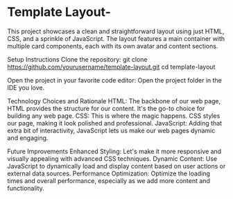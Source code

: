 # Template Layout-
This project showcases a clean and straightforward layout using just HTML, CSS, and a sprinkle of JavaScript. The layout features a main container with multiple card components, each with its own avatar and content sections.

Setup Instructions
Clone the repository:
git clone https://github.com/yourusername/template-layout.git
cd template-layout

Open the project in your favorite code editor:
Open the project folder in the IDE you love.

Technology Choices and Rationale
HTML: The backbone of our web page, HTML provides the structure for our content. It's the go-to choice for building any web page.
CSS: This is where the magic happens. CSS styles our page, making it look polished and professional.
JavaScript: Adding that extra bit of interactivity, JavaScript lets us make our web pages dynamic and engaging.

Future Improvements
Enhanced Styling: Let's make it more responsive and visually appealing with advanced CSS techniques.
Dynamic Content: Use JavaScript to dynamically load and display content based on user actions or external data sources.
Performance Optimization: Optimize the loading times and overall performance, especially as we add more content and functionality.

